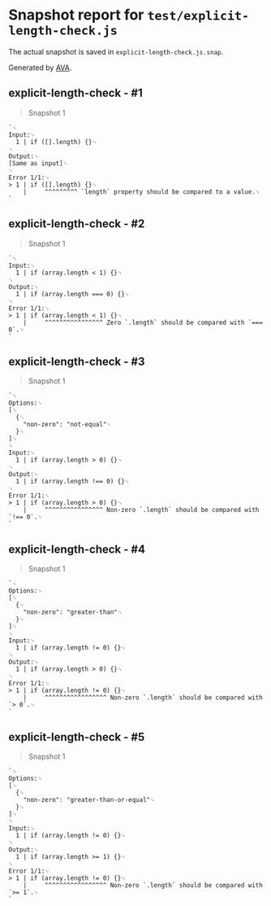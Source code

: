# Snapshot report for `test/explicit-length-check.js`

The actual snapshot is saved in `explicit-length-check.js.snap`.

Generated by [AVA](https://avajs.dev).

## explicit-length-check - #1

> Snapshot 1

    `␊
    Input:␊
      1 | if ([].length) {}␊
    ␊
    Output:␊
    [Same as input]␊
    ␊
    Error 1/1:␊
    > 1 | if ([].length) {}␊
        |     ^^^^^^^^^ `length` property should be compared to a value.␊
    `

## explicit-length-check - #2

> Snapshot 1

    `␊
    Input:␊
      1 | if (array.length < 1) {}␊
    ␊
    Output:␊
      1 | if (array.length === 0) {}␊
    ␊
    Error 1/1:␊
    > 1 | if (array.length < 1) {}␊
        |     ^^^^^^^^^^^^^^^^ Zero `.length` should be compared with `=== 0`.␊
    `

## explicit-length-check - #3

> Snapshot 1

    `␊
    Options:␊
    [␊
      {␊
        "non-zero": "not-equal"␊
      }␊
    ]␊
    ␊
    Input:␊
      1 | if (array.length > 0) {}␊
    ␊
    Output:␊
      1 | if (array.length !== 0) {}␊
    ␊
    Error 1/1:␊
    > 1 | if (array.length > 0) {}␊
        |     ^^^^^^^^^^^^^^^^ Non-zero `.length` should be compared with `!== 0`.␊
    `

## explicit-length-check - #4

> Snapshot 1

    `␊
    Options:␊
    [␊
      {␊
        "non-zero": "greater-than"␊
      }␊
    ]␊
    ␊
    Input:␊
      1 | if (array.length != 0) {}␊
    ␊
    Output:␊
      1 | if (array.length > 0) {}␊
    ␊
    Error 1/1:␊
    > 1 | if (array.length != 0) {}␊
        |     ^^^^^^^^^^^^^^^^^ Non-zero `.length` should be compared with `> 0`.␊
    `

## explicit-length-check - #5

> Snapshot 1

    `␊
    Options:␊
    [␊
      {␊
        "non-zero": "greater-than-or-equal"␊
      }␊
    ]␊
    ␊
    Input:␊
      1 | if (array.length != 0) {}␊
    ␊
    Output:␊
      1 | if (array.length >= 1) {}␊
    ␊
    Error 1/1:␊
    > 1 | if (array.length != 0) {}␊
        |     ^^^^^^^^^^^^^^^^^ Non-zero `.length` should be compared with `>= 1`.␊
    `
